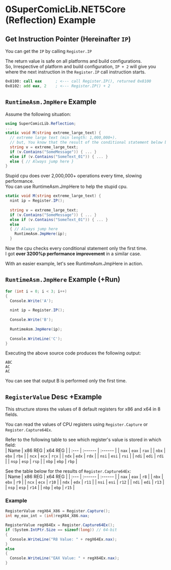 # 0SuperComicLib.NET5Core (Reflection) Example
## Get Instruction Pointer (Hereinafter `IP`)
You can get the `IP` by calling `Register.IP`  
  
The return value is safe on all platforms and build configurations.  
So, Irrespective of platform and build configuration, `IP + 2` will give you where the next instruction in the `Register.IP` call instruction starts.  
  
```asm
0x8100: call eax      ; <--- call Register.IP(), returned 0x8100
0x8102: add eax, 2    ; <--- Register.IP() + 2
```
## `RuntimeAsm.JmpHere` Example
Assume the following situation:
```csharp
using SuperComicLib.Reflection;
...
static void M(string extreme_large_text) {
  // extreme large text (min length: 1,000,000+).
  // but, You know that the result of the conditional statement below branches always to else.
  string v = extreme_large_text;
  if (v.Contains("SomeMessage")) { ... }
  else if (v.Contains("SomeText_01")) { ... }
  else { // Always jump here }
}
```
Stupid cpu does over 2,000,000+ operations every time, slowing performance.  
You can use RuntimeAsm.JmpHere to help the stupid cpu.  
  
```csharp
static void M(string extreme_large_text) {
  nint ip = Register.IP();
  
  string v = extreme_large_text;
  if (v.Contains("SomeMessage")) { ... }
  else if (v.Contains("SomeText_01")) { ... }
  else 
  { // Always jump here
    RuntimeAsm.JmpHere(ip);
  }
```
Now the cpu checks every conditional statement only the first time.  
I got **over 3200%p performance improvement** in a similar case.  
  
With an easier example, let's see RuntimeAsm.JmpHere in action.  
  
## `RuntimeAsm.JmpHere` Example (+Run)
```csharp
for (int i = 0; i < 3; i++)
{
  Console.Write('A');
  
  nint ip = Register.IP();
  
  Console.Write('B');
  
  RuntimeAsm.JmpHere(ip);
  
  Console.WriteLine('C');
}
```
Executing the above source code produces the following output:  
```
ABC
AC
AC
```
You can see that output B is performed only the first time.  
  
## `RegisterValue` Desc +Example
This structure stores the values of 8 default registers for x86 and x64 in 8 fields.  
  
You can read the values of CPU registers using `Register.Capture` or `Register.Capture64Ex`.  
  
Refer to the following table to see which register's value is stored in which field:  
| Name | x86 REG | x64 REG |
| :--- | :------ | :------ |
| `nax` | `eax` | `rax` |
| `nbx` | `ebx` | `rbx` |
| `ncx` | `ecx` | `rcx` |
| `ndx` | `edx` | `rdx` |
| `nsi` | `esi` | `rsi` |
| `ndi` | `edi` | `rdi` |
| `nsp` | `esp` | `rsp` |
| `nbp` | `ebp` | `rbp` |
  
See the table below for the results of `Register.Capture64Ex`:  
| Name | x86 REG | x64 REG |
| :--- | :------ | :------ |
| `nax` | `eax` | `r8` |
| `nbx` | `ebx` | `r9` |
| `ncx` | `ecx` | `r10` |
| `ndx` | `edx` | `r11` |
| `nsi` | `esi` | `r12` |
| `ndi` | `edi` | `r13` |
| `nsp` | `esp` | `r14` |
| `nbp` | `ebp` | `r15` |

### Example
```csharp
RegisterValue regX64_X86 = Register.Capture();
int my_eax_int = (int)regX64_X86.nax;

RegisterValue regX64Ex = Register.Capture64Ex();
if (System.IntPtr.Size == sizeof(long)) // 64-bit
{
  Console.WriteLine("R8 Value: " + regX64Ex.nax);
}
else
{
  Console.WriteLine("EAX Value: " + regX64Ex.nax);
}
```
